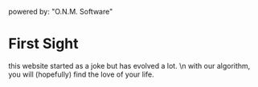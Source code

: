  powered by: "O.N.M. Software"
# First Sight #

this website started as a joke but has evolved a lot. \n
with our algorithm, you will (hopefully) find the love of your life.
